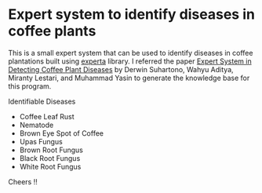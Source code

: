 # Expert system to identify diseases in coffee plants

This is a small expert system that can be used to identify diseases in coffee plantations built using [experta](https://readthedocs.org/projects/experta/downloads/pdf/stable/) library. I referred the paper [Expert System in Detecting Coffee Plant Diseases](https://www.researchgate.net/publication/270518363_Expert_System_in_Detecting_Coffee_Plant_Diseases) by Derwin Suhartono, Wahyu Aditya, Miranty Lestari, and Muhammad Yasin to generate the knowledge base for this program.

Identifiable Diseases
 - Coffee Leaf Rust
 - Nematode
 - Brown Eye Spot of Coffee
 - Upas Fungus
 - Brown Root Fungus
 - Black Root Fungus
 - White Root Fungus

Cheers !!
